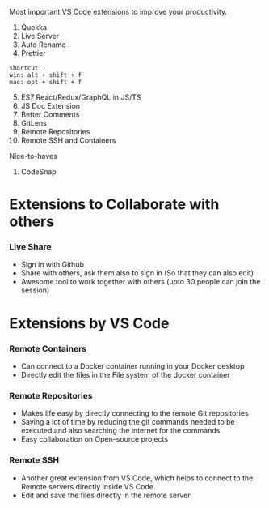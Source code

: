 Most important VS Code extensions to improve your productivity.

1. Quokka
2. Live Server
3. Auto Rename
4. Prettier

>
    shortcut: 
    win: alt + shift + f
    mac: opt + shift + f

5. ES7 React/Redux/GraphQL in JS/TS
6. JS Doc Extension
7. Better Comments
8. GitLens
9. Remote Repositories
10. Remote SSH and Containers

Nice-to-haves
1. CodeSnap

# Extensions to Collaborate with others
### Live Share
- Sign in with Github
- Share with others, ask them also to sign in (So that they can also edit)
- Awesome tool to work together with others (upto 30 people can join the session)


# Extensions by VS Code
### Remote Containers
- Can connect to a Docker container running in your Docker desktop
- Directly edit the files in the File system of the docker container

### Remote Repositories
- Makes life easy by directly connecting to the remote Git repositories
- Saving a lot of time by reducing the git commands needed to be executed and also searching the internet for the commands
- Easy collaboration on Open-source projects

### Remote SSH
- Another great extension from VS Code, which helps to connect to the Remote servers directly inside VS Code.
- Edit and save the files directly in the remote server
